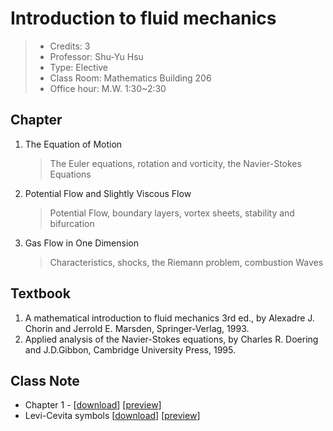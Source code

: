 # Introduction to fluid mechanics

> - Credits: 3
> - Professor: Shu-Yu Hsu
> - Type: Elective
> - Class Room: Mathematics Building 206
> - Office hour: M.W. 1:30~2:30

## Chapter

1. The Equation of Motion

    > The Euler equations, rotation and vorticity, the Navier-Stokes Equations 

2. Potential Flow and Slightly Viscous Flow

    > Potential Flow, boundary layers, vortex sheets, stability and bifurcation 

3. Gas Flow in One Dimension

    > Characteristics, shocks, the Riemann problem, combustion Waves 

## Textbook

1. A mathematical introduction to fluid mechanics 3rd ed., by Alexadre J. Chorin and Jerrold E. Marsden, Springer-Verlag, 1993.
2. Applied analysis of the Navier-Stokes equations, by Charles R. Doering and J.D.Gibbon, Cambridge University Press, 1995.

## Class Note

- Chapter 1 - [[download](https://raw.githubusercontent.com/Jeffreymaomao/fluid-note/main/Ch1/main/main.pdf)] [[preview](https://github.com/Jeffreymaomao/fluid-note/blob/main/Ch1/main/main.pdf)]
- Levi-Cevita symbols [[download](https://raw.githubusercontent.com/Jeffreymaomao/fluid-note/main/Levi-Civita/Levi-Civita.pdf)] [[preview](https://github.com/Jeffreymaomao/fluid-note/blob/main/Levi-Civita/Levi-Civita.pdf)]



